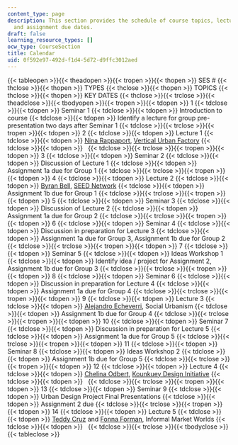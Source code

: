 ```yaml
---
content_type: page
description: This section provides the schedule of course topics, lectures, seminars,
  and assignment due dates.
draft: false
learning_resource_types: []
ocw_type: CourseSection
title: Calendar
uid: 0f592e97-492d-f1d4-5d72-d9ffc3012aed
---
```

{{< tableopen >}}{{< theadopen >}}{{< tropen >}}{{< thopen >}}
SES #
{{< thclose >}}{{< thopen >}}
TYPES
{{< thclose >}}{{< thopen >}}
TOPICS
{{< thclose >}}{{< thopen >}}
KEY DATES
{{< thclose >}}{{< trclose >}}{{< theadclose >}}{{< tbodyopen >}}{{< tropen >}}{{< tdopen >}}
1
{{< tdclose >}}{{< tdopen >}}
Seminar 1
{{< tdclose >}}{{< tdopen >}}
Introduction to course
{{< tdclose >}}{{< tdopen >}}
Identify a lecture for group pre-presentation two days after Seminar 1
{{< tdclose >}}{{< trclose >}}{{< tropen >}}{{< tdopen >}}
2
{{< tdclose >}}{{< tdopen >}}
Lecture 1
{{< tdclose >}}{{< tdopen >}}
[Nina Rappaport](https://dusp.mit.edu/cdd/event/feb-8-cdd-forum-nina-rappaport-vertical-urban-factory-0), [Vertical Urban Factory](https://www.verticalurbanfactory.org/)
{{< tdclose >}}{{< tdopen >}}
 
{{< tdclose >}}{{< trclose >}}{{< tropen >}}{{< tdopen >}}
3
{{< tdclose >}}{{< tdopen >}}
Seminar 2
{{< tdclose >}}{{< tdopen >}}
Discussion of Lecture 1
{{< tdclose >}}{{< tdopen >}}
Assignment 1a due for Group 1
{{< tdclose >}}{{< trclose >}}{{< tropen >}}{{< tdopen >}}
4
{{< tdclose >}}{{< tdopen >}}
Lecture 2
{{< tdclose >}}{{< tdopen >}}
[Byran Bell](https://dusp.mit.edu/cdd/event/cdd-forum-bryan-bell-public-interest-design-design-98), [SEED Network](http://seednetwork.org/about/)
{{< tdclose >}}{{< tdopen >}}
Assignment 1b due for Group 1
{{< tdclose >}}{{< trclose >}}{{< tropen >}}{{< tdopen >}}
5
{{< tdclose >}}{{< tdopen >}}
Seminar 3
{{< tdclose >}}{{< tdopen >}}
Discussion of Lecture 2
{{< tdclose >}}{{< tdopen >}}
Assignment 1a due for Group 2
{{< tdclose >}}{{< trclose >}}{{< tropen >}}{{< tdopen >}}
6
{{< tdclose >}}{{< tdopen >}}
Seminar 4
{{< tdclose >}}{{< tdopen >}}
Discussion in preparation for Lecture 3
{{< tdclose >}}{{< tdopen >}}
Assignment 1a due for Group 3, Assignment 1b due for Group 2 
{{< tdclose >}}{{< trclose >}}{{< tropen >}}{{< tdopen >}}
7
{{< tdclose >}}{{< tdopen >}}
Seminar 5
{{< tdclose >}}{{< tdopen >}}
Ideas Workshop 1
{{< tdclose >}}{{< tdopen >}}
Identify idea / project for Assignment 2, Assignment 1b due for Group 3
{{< tdclose >}}{{< trclose >}}{{< tropen >}}{{< tdopen >}}
8
{{< tdclose >}}{{< tdopen >}}
Seminar 6
{{< tdclose >}}{{< tdopen >}}
Discussion in preparation for Lecture 4
{{< tdclose >}}{{< tdopen >}}
Assignment 1a due for Group 4
{{< tdclose >}}{{< trclose >}}{{< tropen >}}{{< tdopen >}}
9
{{< tdclose >}}{{< tdopen >}}
Lecture 3
{{< tdclose >}}{{< tdopen >}}
[Alejandro Echeverri](https://dusp.mit.edu/cdd/event/cdd-forum-alejandro-echeverri-medellin-urban-narratives-emerging-contexts), Social Urbanism
{{< tdclose >}}{{< tdopen >}}
Assignment 1b due for Group 4
{{< tdclose >}}{{< trclose >}}{{< tropen >}}{{< tdopen >}}
10
{{< tdclose >}}{{< tdopen >}}
Seminar 7
{{< tdclose >}}{{< tdopen >}}
Discussion in preparation for Lecture 5
{{< tdclose >}}{{< tdopen >}}
Assignment 1a due for Group 5
{{< tdclose >}}{{< trclose >}}{{< tropen >}}{{< tdopen >}}
11
{{< tdclose >}}{{< tdopen >}}
Seminar 8
{{< tdclose >}}{{< tdopen >}}
Ideas Workshop 2
{{< tdclose >}}{{< tdopen >}}
Assignment 1b due for Group 5
{{< tdclose >}}{{< trclose >}}{{< tropen >}}{{< tdopen >}}
12
{{< tdclose >}}{{< tdopen >}}
Lecture 4
{{< tdclose >}}{{< tdopen >}}
[Chelina Odbert](https://dusp.mit.edu/cdd/event/cdd-forum-425-chelina-odbert-kounkuey-design-initiative), [Kounkuey Design Initiative](http://www.kounkuey.org/)
{{< tdclose >}}{{< tdopen >}}
 
{{< tdclose >}}{{< trclose >}}{{< tropen >}}{{< tdopen >}}
13
{{< tdclose >}}{{< tdopen >}}
Seminar 9
{{< tdclose >}}{{< tdopen >}}
Urban Design Project Final Presentations
{{< tdclose >}}{{< tdopen >}}
Assignment 2 due
{{< tdclose >}}{{< trclose >}}{{< tropen >}}{{< tdopen >}}
14
{{< tdclose >}}{{< tdopen >}}
Lecture 5
{{< tdclose >}}{{< tdopen >}}
[Teddy Cruz](https://visarts.ucsd.edu/people/faculty/teddy-cruz.html) and [Fonna Forman](https://polisci.ucsd.edu/people/faculty/faculty-directory/currently-active-faculty/forman-profile.html), Informal Market Worlds
{{< tdclose >}}{{< tdopen >}}
 
{{< tdclose >}}{{< trclose >}}{{< tbodyclose >}}{{< tableclose >}}